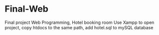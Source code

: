 # Final-Web
Final project Web Programming, Hotel booking room
Use Xampp to open project, copy htdocs to the same path, add hotel.sql to mySQL database
